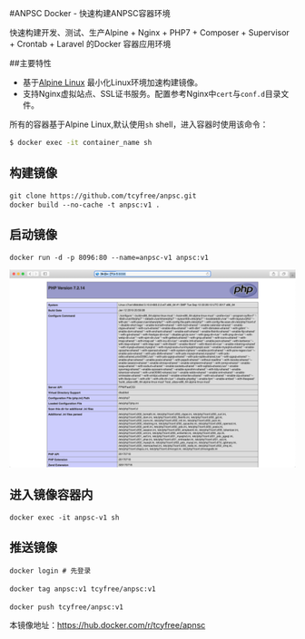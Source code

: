 #ANPSC Docker - 快速构建ANPSC容器环境

快速构建开发、测试、生产Alpine + Nginx + PHP7 + Composer + Supervisor + Crontab + Laravel 的Docker 容器应用环境


##主要特性

+ 基于[Alpine Linux](https://alpinelinux.org/) 最小化Linux环境加速构建镜像。 
+ 支持Nginx虚拟站点、SSL证书服务。配置参考Nginx中`cert`与`conf.d`目录文件。

所有的容器基于Alpine Linux,默认使用`sh` shell，进入容器时使用该命令：

```bash
$ docker exec -it container_name sh
```

## 构建镜像
    git clone https://github.com/tcyfree/anpsc.git
    docker build --no-cache -t anpsc:v1 .
    
## 启动镜像
    docker run -d -p 8096:80 --name=anpsc-v1 anpsc:v1
 
![phpinfo](./phpinfo.png)
    
## 进入镜像容器内
    docker exec -it anpsc-v1 sh

        

## 推送镜像
    docker login # 先登录
    
    docker tag anpsc:v1 tcyfree/anpsc:v1
    
    docker push tcyfree/anpsc:v1

本镜像地址：https://hub.docker.com/r/tcyfree/apnsc
